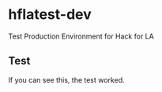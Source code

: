 # hflatest-dev
Test Production Environment for Hack for LA

## Test
If you can see this, the test worked.
